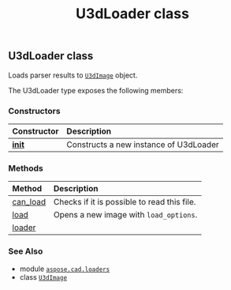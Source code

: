 ﻿---
title: U3dLoader class
second_title: Aspose.CAD for Python via .NET API References
description: 
type: docs
weight: 10
url: /python-net/aspose.cad.loaders/u3dloader/
is_root: false
---

## U3dLoader class

Loads parser results to [`U3dImage`](/cad/python-net/aspose.cad.fileformats.u3d/u3dimage) object.



The U3dLoader type exposes the following members:

### Constructors
| Constructor | Description |
| :- | :- |
| [__init__](/cad/python-net/aspose.cad.loaders/u3dloader/__init__/#) | Constructs a new instance of U3dLoader |


### Methods
| Method | Description |
| :- | :- |
| [can_load](/cad/python-net/aspose.cad.loaders/u3dloader/can_load/#aspose.cad.StreamContainer-aspose.cad.LoadOptions) | Checks if it is possible to read this file. |
| [load](/cad/python-net/aspose.cad.loaders/u3dloader/load/#aspose.cad.StreamContainer-aspose.cad.LoadOptions) | Opens a new image with `load_options`. |
| [loader](/cad/python-net/aspose.cad.loaders/u3dloader/loader/#io.RawIOBase) |  |



### See Also
* module [`aspose.cad.loaders`](..)
* class [`U3dImage`](/cad/python-net/aspose.cad.fileformats.u3d/u3dimage)
